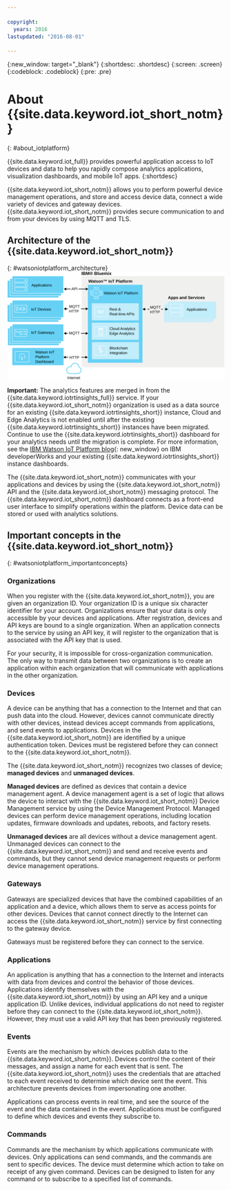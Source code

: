 ```yaml
---

copyright:
  years: 2016
lastupdated: "2016-08-01"

---
```


{:new_window: target="\_blank"}
{:shortdesc: .shortdesc}
{:screen: .screen}
{:codeblock: .codeblock}
{:pre: .pre}

# About {{site.data.keyword.iot_short_notm}}
{: #about_iotplatform}

{{site.data.keyword.iot_full}} provides powerful application access to IoT devices and data to help you rapidly compose analytics applications, visualization dashboards, and mobile IoT apps.
{:shortdesc}

{{site.data.keyword.iot_short_notm}} allows you to perform powerful device management operations, and store and access device data, connect a wide variety of devices and gateway devices. {{site.data.keyword.iot_short_notm}} provides secure communication to and from your devices by using MQTT and TLS.

## Architecture of the {{site.data.keyword.iot_short_notm}}
{: #watsoniotplatform_architecture}
![IBM Watson IoT Platform Architecture](images/architecture_platform.svg "IBM Watson IoT Platform architecture")

**Important:** The analytics features are merged in from the {{site.data.keyword.iotrtinsights_full}} service. If your {{site.data.keyword.iot_short_notm}} organization is used as a data source for an existing {{site.data.keyword.iotrtinsights_short}} instance, Cloud and Edge Analytics is not enabled until after the existing {{site.data.keyword.iotrtinsights_short}} instances have been migrated. Continue to use the {{site.data.keyword.iotrtinsights_short}} dashboard for your analytics needs until the migration is complete. For more information, see the [IBM Watson IoT Platform blog](https://developer.ibm.com/iotplatform/2016/04/28/iot-real-time-insights-and-watson-iot-platform-a-match-made-in-heaven/){: new_window} on IBM developerWorks and your existing {{site.data.keyword.iotrtinsights_short}} instance dashboards.  

The {{site.data.keyword.iot_short_notm}} communicates with your applications and devices by using the {{site.data.keyword.iot_short_notm}} API and the {{site.data.keyword.iot_short_notm}} messaging protocol. The {{site.data.keyword.iot_short_notm}} dashboard connects as a front-end user interface to simplify operations within the platform. Device data can be stored or used with analytics solutions.

## Important concepts in the {{site.data.keyword.iot_short_notm}}
{: #watsoniotplatform_importantconcepts}

### Organizations

When you register with the {{site.data.keyword.iot_short_notm}}, you are given an organization ID. Your organization ID is a unique six character identifier for your account. Organizations ensure that your data is only accessible by your devices and applications. After registration, devices and API keys are bound to a single organization. When an application connects to the service by using an API key, it will register to the organization that is associated with the API key that is used.

For your security, it is impossible for cross-organization communication. The only way to transmit data between two organizations is to create an application within each organization that will communicate with applications in the other organization.

### Devices

A device can be anything that has a connection to the Internet and that can push data into the cloud. However, devices cannot communicate directly with other devices, instead devices accept commands from applications, and send events to applications. Devices in the {{site.data.keyword.iot_short_notm}} are identified by a unique authentication token. Devices must be registered before they can connect to the {{site.data.keyword.iot_short_notm}}.

The {{site.data.keyword.iot_short_notm}} recognizes two classes of device; **managed devices** and **unmanaged devices**.

**Managed devices** are defined as devices that contain a device management agent. A device management agent is a set of logic that allows the device to interact with the {{site.data.keyword.iot_short_notm}} Device Management service by using the Device Management Protocol. Managed devices can perform device management operations, including location updates, firmware downloads and updates, reboots, and factory resets.

**Unmanaged devices** are all devices without a device management agent. Unmanaged devices can connect to the {{site.data.keyword.iot_short_notm}} and send and receive events and commands, but they cannot send device management requests or perform device management operations.

### Gateways

Gateways are specialized devices that have the combined capabilities of an application and a device, which allows them to serve as access points for other devices. Devices that cannot connect directly to the Internet can access the {{site.data.keyword.iot_short_notm}} service by first connecting to the gateway device.

Gateways must be registered before they can connect to the service.

### Applications

An application is anything that has a connection to the Internet and interacts with data from devices and control the behavior of those devices. Applications identify themselves with the {{site.data.keyword.iot_short_notm}} by using an API key and a unique application ID. Unlike devices, individual applications do not need to register before they can connect to the {{site.data.keyword.iot_short_notm}}. However, they must use a valid API key that has been previously registered.

### Events

Events are the mechanism by which devices publish data to the {{site.data.keyword.iot_short_notm}}. Devices control the content of their messages, and assign a name for each event that is sent. The {{site.data.keyword.iot_short_notm}} uses the credentials that are attached to each event received to determine which device sent the event. This architecture prevents devices from impersonating one another.

Applications can process events in real time, and see the source of the event and the data contained in the event. Applications must be configured to define which devices and events they subscribe to.

### Commands

Commands are the mechanism by which applications communicate with devices. Only applications can send commands, and the commands are sent to specific devices. The device must determine which action to take on receipt of any given command. Devices can be designed to listen for any command or to subscribe to a specified list of commands.
